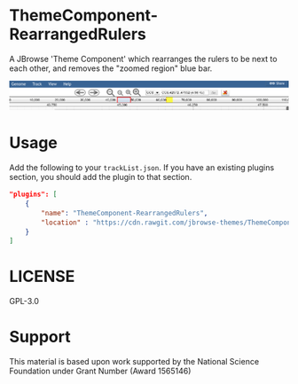 # ThemeComponent-RearrangedRulers

A JBrowse 'Theme Component' which rearranges the rulers to be next to each other, and removes the "zoomed region" blue bar.

![](./img/screenshot.png)

# Usage

Add the following to your `trackList.json`. If you have an existing plugins section, you should add the plugin to that section.

```json
"plugins": [
	{
		"name": "ThemeComponent-RearrangedRulers",
		"location" : "https://cdn.rawgit.com/jbrowse-themes/ThemeComponent-RearrangedRulers/18744363d3f7cbad6d787a7ceb05169a3704c3d9"
	}
]
```

# LICENSE

GPL-3.0

# Support

This material is based upon work supported by the National Science Foundation under Grant Number (Award 1565146)
